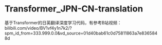 # Transformer_JPN-CN-translation
基于Transformer的日英翻译深度学习代码，有参考B站视频：bilibili.com/video/BV1vf4y1n7k2/?spm_id_from=333.999.0.0&amp;vd_source=01d40bab61c0d75811863a7e8365848d
